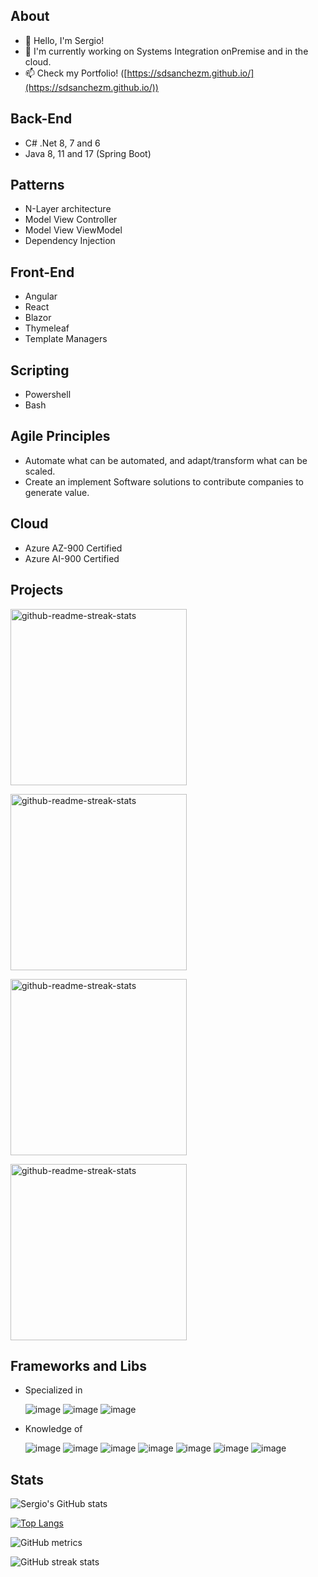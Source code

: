 ## About
- 👋 Hello, I'm Sergio!
- 👀 I'm currently working on Systems Integration onPremise and in the cloud.
- 📫 Check my Portfolio! ([https://sdsanchezm.github.io/](https://sdsanchezm.github.io/))

## Back-End
- C# .Net 8, 7 and 6
- Java 8, 11 and 17 (Spring Boot)

## Patterns
- N-Layer architecture
- Model View Controller
- Model View ViewModel
- Dependency Injection

## Front-End
- Angular
- React
- Blazor
- Thymeleaf
- Template Managers

## Scripting
- Powershell
- Bash

## Agile Principles
- Automate what can be automated, and adapt/transform what can be scaled.
- Create an implement Software solutions to contribute companies to generate value.

## Cloud
- Azure AZ-900 Certified
- Azure AI-900 Certified

## Projects

<a href="https://github.com/sdsanchezm/exam-laboratory-codes-front"><img width="282" src="https://denvercoder1-github-readme-stats.vercel.app/api/pin/?username=sdsanchezm&repo=exam-laboratory-codes-front&bg_color=3E004E&title_color=FFFFF&icon_color=9999FF&hide_border=true&show_icons=true&text_color=FFFFFF" alt="github-readme-streak-stats"></a>

<a href="https://github.com/sdsanchezm/exam-laboratory-codes-app"><img width="282" src="https://denvercoder1-github-readme-stats.vercel.app/api/pin/?username=sdsanchezm&repo=exam-laboratory-codes-app&bg_color=3E004E&title_color=FFFFF&icon_color=6666FF&hide_border=true&show_icons=true&text_color=FFFFFF" alt="github-readme-streak-stats"></a>

<a href="https://github.com/sdsanchezm/csharp-dotnet-api"><img width="282" src="https://denvercoder1-github-readme-stats.vercel.app/api/pin/?username=sdsanchezm&repo=csharp-dotnet-api&bg_color=3E004E&title_color=FFFFF&icon_color=3333FF&hide_border=true&show_icons=true&text_color=FFFFFF" alt="github-readme-streak-stats"></a>

<a href="https://github.com/sdsanchezm/SchoolAdminWebApp"><img width="282" src="https://denvercoder1-github-readme-stats.vercel.app/api/pin/?username=sdsanchezm&repo=SchoolAdminWebApp&bg_color=3E004E&title_color=FFFFF&icon_color=4444FF&hide_border=true&show_icons=true&text_color=FFFFFF" alt="github-readme-streak-stats"></a>

## Frameworks and Libs

- Specialized in

    ![image](https://img.shields.io/badge/CSharp-Dotnet-blue?&logo=csharp)
    ![image](https://img.shields.io/badge/CSharp-Dotnet-blue?&logo=dotnet)
    ![image](https://img.shields.io/badge/CSharp-Blazor-blue?&logo=blazor)

- Knowledge of

    ![image](https://img.shields.io/badge/Node.js-green?&logo=nodedotjs&logoColor=white)
    ![image](https://img.shields.io/badge/Javascript-yellow?&logo=javascript&logoColor=black)
    ![image](https://img.shields.io/badge/Typescript-blue?&logo=typescript&logoColor=white)
    ![image](https://img.shields.io/badge/Express.js-purple?&logo=express&logoColor=white)
    ![image](https://img.shields.io/badge/React.js-blue?&logo=react&logoColor=white)
    ![image](https://img.shields.io/badge/Python-Django-green?&logo=python&logoColor=white)
    ![image](https://img.shields.io/badge/Python-Flask-green?&logo=python&logoColor=white)


## Stats

![Sergio's GitHub stats](https://github-readme-stats.vercel.app/api?username=sdsanchezm&theme=aura_dark&show_icons=true)

[![Top Langs](https://github-readme-stats.vercel.app/api/top-langs/?username=sdsanchezm&theme=aura_dark)](https://github.com/anuraghazra/github-readme-stats)

![GitHub metrics](https://metrics.lecoq.io/sdsanchezm)

![GitHub streak stats](https://github-readme-streak-stats.herokuapp.com/?user=sdsanchezm)
